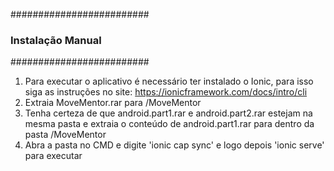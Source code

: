 #########################
### Instalação Manual ###
######################### 

1) Para executar o aplicativo é necessário ter instalado o Ionic, para isso siga as instruções no site: https://ionicframework.com/docs/intro/cli
2) Extraia MoveMentor.rar para /MoveMentor 
3) Tenha certeza de que android.part1.rar e android.part2.rar estejam na mesma pasta e extraia o conteúdo de android.part1.rar para dentro da pasta /MoveMentor
4) Abra a pasta no CMD e digite 'ionic cap sync' e logo depois 'ionic serve' para executar
